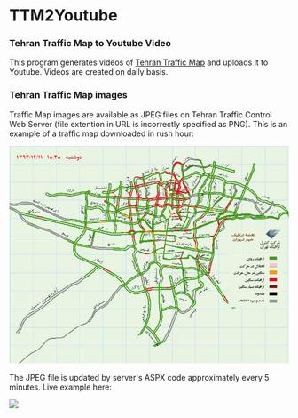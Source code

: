 TTM2Youtube
===========
### Tehran Traffic Map to Youtube Video

This program generates videos of [Tehran Traffic Map](http://31.24.237.150/TTCCTrafficWebSite/PublicUsers/GraphicalTrafficMap/Default.aspx) and uploads it to Youtube. Videos are created on daily basis.

### Tehran Traffic Map images

Traffic Map images are available as JPEG files on Tehran Traffic Control Web Server (file extention in URL is incorrectly specified as PNG). This is an example of a traffic map downloaded in rush hour:

![](SampleMap.png)

The JPEG file is updated by server's ASPX code approximately every 5 minutes. Live example here:

![](http://31.24.237.150/TTCCTrafficWebSite/UploadedFiles/WebTrafficImages/Web0.png)
